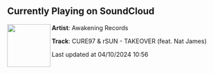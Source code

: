## Currently Playing on SoundCloud

[<img align="left" width="100" src="https://i1.sndcdn.com/artworks-OZxwHHa0ULb4oDvO-AXynEw-t500x500.jpg">](https://soundcloud.com/awakening_records/cure97-rsun-takeover-feat-nat-james?in=saxurn/sets/tmp/)

**Artist**: Awakening Records 

**Track**: CURE97 & rSUN - TAKEOVER (feat. Nat James)

Last updated at 04/10/2024 10:56
